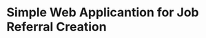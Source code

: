 # Simple Web Applicantion for Job Referral Creation

<!-- 
CLAIMS is a web application for small lending businesses.

## Demo

Demo Link: [Youtube Video](https://www.youtube.com/watch?v=ihYryjkfa7k&t)

## Getting Started

These instructions will get you a copy of the project up and running on your local machine for development and testing purposes. See deployment for notes on how to deploy the project on a live system.

### Prerequisites

What things you need to install the system

```
PHP 5.3.7 and higher
MySQL 8.0
```

### Installing

A step by step series of examples that tell you how to get a development env running

Say what the step will be
```
Clone or download the repository.
```
then
```
Setup the database and create your login details
```
then
```
Setup email details for email notification application/controllers/Loan.php 
```
and
```
Make sure email 'Less Secure Apps' is on 
```

## Built With

* [Codeigniter](https://codeigniter.com/) - The web framework used
* [Material Dashboard](https://www.creative-tim.com/product/material-dashboard) - Admin Dashboard Template used
* [Jquery](https://jquery.com/) - JS library used
* [DataTables](https://datatables.net/) - Table used
* [Fontawesome](https://fontawesome.com/) - Icons used
* [Icofont](https://icofont.com/) - Icons used

## License

This project is licensed under the MIT License - see the [LICENSE.md](LICENSE.md) file for details

## Contact

Ronil Cajan - [@RonCajan](https://twitter.com/RonCajan) - cajanr02@gmail.com

Project Link: [https://github.com/ronilcajan/CLAIMS-Loan-Information-System](https://github.com/ronilcajan/CLAIMS-Loan-Information-System)


## Acknowledgments

* Hat tip to anyone whose code was used
* Inspiration
* etc
 -->